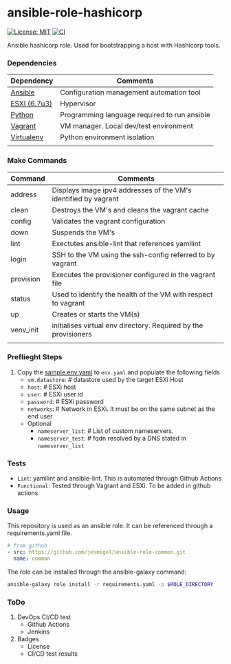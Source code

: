 # ansible-role-hashicorp
[![License: MIT](https://img.shields.io/badge/License-MIT-yellow.svg)](https://opensource.org/licenses/MIT)
[![CI](https://github.com/jesmigel/ansible-role-hashicorp/actions/workflows/lint.yaml/badge.svg?branch=main)](https://github.com/jesmigel/ansible-role-hashicorp/actions/workflows/lint.yaml)

Ansible hashicorp role. Used for bootstrapping a host with Hashicorp tools.

### Dependencies
| Dependency | Comments |
| - | - |
| [Ansible](https://docs.ansible.com/) | Configuration management automation tool|
| [ESXI (6.7u3)](https://my.vmware.com/en/group/vmware/evalcenter?p=free-esxi6) | Hypervisor |
| [Python](https://www.python.org/downloads/) | Programming language required to run ansible |
| [Vagrant](https://www.vagrantup.com/docs) | VM manager. Local dev/test environment |
| [Virtualenv](https://docs.python.org/3/tutorial/venv.html) | Python environment isolation |
|||


### Make Commands
| Command | Comments |
| - | - |
| address | Displays  image ipv4 addresses of the VM's identified by vagrant |
| clean | Destroys the VM's and cleans the vagrant cache |
| config | Validates the vagrant configuration |
| down | Suspends the VM's |
| lint | Exectutes ansible-lint that references yamllint |
| login | SSH to the VM using the ssh-config referred to by vagrant |
| provision | Executes the provisioner configured in the vagrant file |
| status | Used to identify the health of the VM with respect to vagrant |
| up | Creates or starts the VM(s) |
| venv_init | initialises virtual env directory. Required by the provisioners |
| ||

### Preflieght Steps
1. Copy the [sample.env.yaml](./sample.env.yaml) to `env.yaml` and populate the following fields
    - `vm.datastore`: # datastore used by the target ESXi Host
    - `host`: # ESXi host
    - `user`: # ESXi user id
    - `password`: # ESXi password
    - `networks`: # Network in ESXi. It must be on the same subnet as the end user
    - Optional
        - `nameserver_list`: # List of custom nameservers.
        - `nameserver_test`: # fqdn resolved by a DNS stated in `nameserver_list`

### Tests
- `Lint`: yamllint and ansible-lint. This is automated through Github Actions
- `Functional`: Tested through Vagrant and ESXi. To be added in github actions

### Usage
This repository is used as an ansible role. It can be referenced through a requirements.yaml file.
```yaml
# from github
- src: https://github.com/jesmigel/ansible-role-common.git
  name: common
```

The role can be installed through the ansible-galaxy command:
```bash
ansible-galaxy role install -r requirements.yaml -p $ROLE_DIRECTORY
```

### ToDo
1. DevOps CI/CD test
    - Github Actions
    - Jenkins
2. Badges
    - License
    - CI/CD test results
